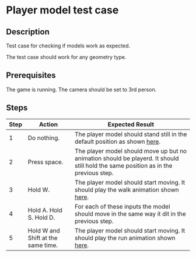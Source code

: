 # Player model test case

## Description
Test case for checking if models work as expected.

The test case should work for any geometry type.

## Prerequisites
The game is running. The camera should be set to 3rd person.

## Steps
| Step | Action | Expected Result |
| -------- | -------- | -------- |
| 1 | Do nothing. | The player model should stand still in the default position as shown [here](Resources/stand.jpg). |
| 2 | Press space. | The player model should move up but no animation should be playerd. It should still hold the same position as in the previous step. |
| 3 | Hold W. | The player model should start moving. It should play the walk animation shown [here](Resources/walk.mp4). |
| 4 | Hold A. Hold S. Hold D. | For each of these inputs the model should move in the same way it dit in the previous step.|
| 5 | Hold W and Shift at the same time. | The player model should start moving. It should play the run animation shown [here](Resources/run.mp4). |
